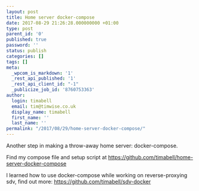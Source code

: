```yaml
---
layout: post
title: Home server docker-compose
date: 2017-08-29 21:26:28.000000000 +01:00
type: post
parent_id: '0'
published: true
password: ''
status: publish
categories: []
tags: []
meta:
  _wpcom_is_markdown: '1'
  _rest_api_published: '1'
  _rest_api_client_id: "-1"
  _publicize_job_id: '8760753363'
author:
  login: timabell
  email: tim@timwise.co.uk
  display_name: timabell
  first_name: ''
  last_name: ''
permalink: "/2017/08/29/home-server-docker-compose/"
---
```

Another step in making a throw-away home server: docker-compose.

Find my compose file and setup script at https://github.com/timabell/home-server-docker-compose

I learned how to use docker-compose while working on reverse-proxying sdv, find out more: https://github.com/timabell/sdv-docker
